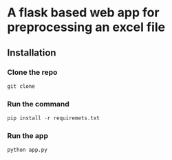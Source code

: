 # A flask based web app for preprocessing an excel file

## Installation
### Clone the repo
```py
git clone
```

### Run the command
```py
pip install -r requiremets.txt
```

### Run the app
```py
python app.py
```